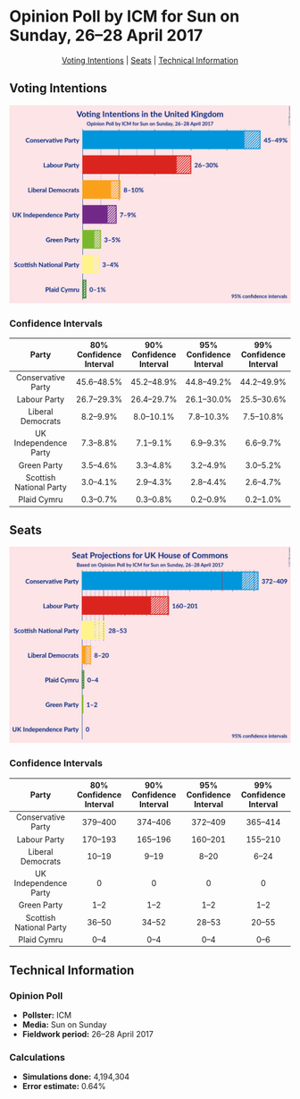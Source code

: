 # Opinion Poll by ICM for Sun on Sunday, 26–28 April 2017

<p align="center"><a href="#voting-intentions">Voting Intentions</a> | <a href="#seats">Seats</a> | <a href="#technical-information">Technical Information</a></p>

## Voting Intentions

![Graph with voting intentions not yet produced](2017-04-28-ICM.png "Voting Intentions")

### Confidence Intervals

| Party | 80% Confidence Interval | 90% Confidence Interval | 95% Confidence Interval | 99% Confidence Interval |
|:-----:|:-----------------------:|:-----------------------:|:-----------------------:|:-----------------------:|
| Conservative Party | 45.6–48.5% |45.2–48.9% |44.8–49.2% |44.2–49.9% |
| Labour Party | 26.7–29.3% |26.4–29.7% |26.1–30.0% |25.5–30.6% |
| Liberal Democrats | 8.2–9.9% |8.0–10.1% |7.8–10.3% |7.5–10.8% |
| UK Independence Party | 7.3–8.8% |7.1–9.1% |6.9–9.3% |6.6–9.7% |
| Green Party | 3.5–4.6% |3.3–4.8% |3.2–4.9% |3.0–5.2% |
| Scottish National Party | 3.0–4.1% |2.9–4.3% |2.8–4.4% |2.6–4.7% |
| Plaid Cymru | 0.3–0.7% |0.3–0.8% |0.2–0.9% |0.2–1.0% |

## Seats

![Graph with seats not yet produced](2017-04-28-ICM-seats.png "Seats")

### Confidence Intervals

| Party | 80% Confidence Interval | 90% Confidence Interval | 95% Confidence Interval | 99% Confidence Interval |
|:-----:|:-----------------------:|:-----------------------:|:-----------------------:|:-----------------------:|
| Conservative Party | 379–400 |374–406 |372–409 |365–414 |
| Labour Party | 170–193 |165–196 |160–201 |155–210 |
| Liberal Democrats | 10–19 |9–19 |8–20 |6–24 |
| UK Independence Party | 0 |0 |0 |0 |
| Green Party | 1–2 |1–2 |1–2 |1–2 |
| Scottish National Party | 36–50 |34–52 |28–53 |20–55 |
| Plaid Cymru | 0–4 |0–4 |0–4 |0–6 |

## Technical Information

### Opinion Poll

+ **Pollster:** ICM
+ **Media:** Sun on Sunday
+ **Fieldwork period:** 26–28 April 2017

### Calculations

+ **Simulations done:** 4,194,304
+ **Error estimate:** 0.64%

